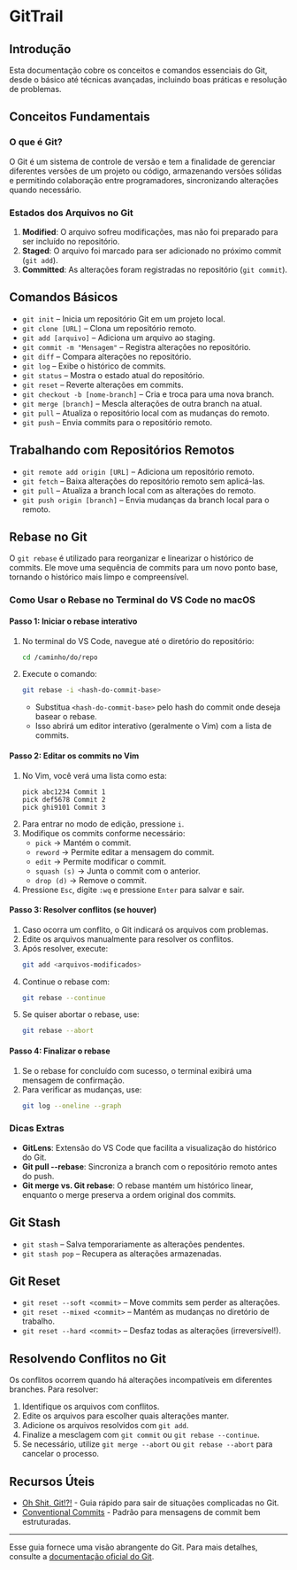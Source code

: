 # GitTrail

## Introdução
Esta documentação cobre os conceitos e comandos essenciais do Git, desde o básico até técnicas avançadas, incluindo boas práticas e resolução de problemas.

## Conceitos Fundamentais

### O que é Git?
O Git é um sistema de controle de versão e tem a finalidade de gerenciar diferentes versões de um projeto ou código, armazenando versões sólidas e permitindo colaboração entre programadores, sincronizando alterações quando necessário.

### Estados dos Arquivos no Git

1. **Modified**: O arquivo sofreu modificações, mas não foi preparado para ser incluído no repositório.
2. **Staged**: O arquivo foi marcado para ser adicionado no próximo commit (`git add`).
3. **Committed**: As alterações foram registradas no repositório (`git commit`).

## Comandos Básicos

- `git init` – Inicia um repositório Git em um projeto local.
- `git clone [URL]` – Clona um repositório remoto.
- `git add [arquivo]` – Adiciona um arquivo ao staging.
- `git commit -m "Mensagem"` – Registra alterações no repositório.
- `git diff` – Compara alterações no repositório.
- `git log` – Exibe o histórico de commits.
- `git status` – Mostra o estado atual do repositório.
- `git reset` – Reverte alterações em commits.
- `git checkout -b [nome-branch]` – Cria e troca para uma nova branch.
- `git merge [branch]` – Mescla alterações de outra branch na atual.
- `git pull` – Atualiza o repositório local com as mudanças do remoto.
- `git push` – Envia commits para o repositório remoto.

## Trabalhando com Repositórios Remotos

- `git remote add origin [URL]` – Adiciona um repositório remoto.
- `git fetch` – Baixa alterações do repositório remoto sem aplicá-las.
- `git pull` – Atualiza a branch local com as alterações do remoto.
- `git push origin [branch]` – Envia mudanças da branch local para o remoto.

## Rebase no Git

O `git rebase` é utilizado para reorganizar e linearizar o histórico de commits. Ele move uma sequência de commits para um novo ponto base, tornando o histórico mais limpo e compreensível.

### Como Usar o Rebase no Terminal do VS Code no macOS

#### Passo 1: Iniciar o rebase interativo
1. No terminal do VS Code, navegue até o diretório do repositório:  
   ```sh
   cd /caminho/do/repo
   ```
2. Execute o comando:
   ```sh
   git rebase -i <hash-do-commit-base>
   ```
   - Substitua `<hash-do-commit-base>` pelo hash do commit onde deseja basear o rebase.
   - Isso abrirá um editor interativo (geralmente o Vim) com a lista de commits.

#### Passo 2: Editar os commits no Vim

1. No Vim, você verá uma lista como esta:
   ```
   pick abc1234 Commit 1
   pick def5678 Commit 2
   pick ghi9101 Commit 3
   ```
2. Para entrar no modo de edição, pressione `i`.
3. Modifique os commits conforme necessário:
   - `pick` → Mantém o commit.
   - `reword` → Permite editar a mensagem do commit.
   - `edit` → Permite modificar o commit.
   - `squash (s)` → Junta o commit com o anterior.
   - `drop (d)` → Remove o commit.
4. Pressione `Esc`, digite `:wq` e pressione `Enter` para salvar e sair.

#### Passo 3: Resolver conflitos (se houver)

1. Caso ocorra um conflito, o Git indicará os arquivos com problemas.
2. Edite os arquivos manualmente para resolver os conflitos.
3. Após resolver, execute:
   ```sh
   git add <arquivos-modificados>
   ```
4. Continue o rebase com:
   ```sh
   git rebase --continue
   ```
5. Se quiser abortar o rebase, use:
   ```sh
   git rebase --abort
   ```

#### Passo 4: Finalizar o rebase

1. Se o rebase for concluído com sucesso, o terminal exibirá uma mensagem de confirmação.
2. Para verificar as mudanças, use:
   ```sh
   git log --oneline --graph
   ```

### Dicas Extras
- **GitLens**: Extensão do VS Code que facilita a visualização do histórico do Git.
- **Git pull --rebase**: Sincroniza a branch com o repositório remoto antes do push.
- **Git merge vs. Git rebase**: O rebase mantém um histórico linear, enquanto o merge preserva a ordem original dos commits.

## Git Stash

- `git stash` – Salva temporariamente as alterações pendentes.
- `git stash pop` – Recupera as alterações armazenadas.

## Git Reset

- `git reset --soft <commit>` – Move commits sem perder as alterações.
- `git reset --mixed <commit>` – Mantém as mudanças no diretório de trabalho.
- `git reset --hard <commit>` – Desfaz todas as alterações (irreversível!).

## Resolvendo Conflitos no Git

Os conflitos ocorrem quando há alterações incompatíveis em diferentes branches. Para resolver:
1. Identifique os arquivos com conflitos.
2. Edite os arquivos para escolher quais alterações manter.
3. Adicione os arquivos resolvidos com `git add`.
4. Finalize a mesclagem com `git commit` ou `git rebase --continue`.
5. Se necessário, utilize `git merge --abort` ou `git rebase --abort` para cancelar o processo.

## Recursos Úteis
- [Oh Shit, Git!?!](https://ohshitgit.com/) - Guia rápido para sair de situações complicadas no Git.
- [Conventional Commits](https://www.conventionalcommits.org/en/v1.0.0/?authuser=0) - Padrão para mensagens de commit bem estruturadas.

---
Esse guia fornece uma visão abrangente do Git. Para mais detalhes, consulte a [documentação oficial do Git](https://git-scm.com/doc).

